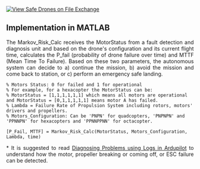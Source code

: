 [![View Safe Drones on File Exchange](https://www.mathworks.com/matlabcentral/images/matlab-file-exchange.svg)](https://uk.mathworks.com/matlabcentral/fileexchange/94880-safe-drones)

## Implementation in MATLAB
<p align = 'justify'>The Markov_Risk_Calc receives the MotorStatus from a fault detection and diagnosis unit and based on the drone's configuration and its current flight time, calculates the P_fail (probability of drone failure over time) and MTTF (Mean Time To Failure). Based on these two parameters, the autonomous system can decide to a) continue the mission, b) avoid the mission and come back to station, or c) perform an emergency safe landing.</p>

```
% Motors Status: 0 for failed and 1 for operational
% For example, for a hexacopter the MotorStatus can be:
% MotorStatus = [1,1,1,1,1,1] which means all motors are operational and MotorStatus = [0,1,1,1,1,1] means motor A has failed.
% Lambda = Failure Rate of Propulsion System including rotors, motors' drivers and propellers.
% Motors_Configuration: Can be 'PNPN' for quadcopters, 'PNPNPN' and 'PPNNPN' for hexacopters and 'PPNNPPNN' for octacopter.

[P_Fail, MTTF] = Markov_Risk_Calc(MotorStatus, Motors_Configuration, Lambda, time)
```

<p align = 'justify'>* It is suggested to read <a href = "https://ardupilot.org/copter/docs/common-diagnosing-problems-using-logs.html">Diagnosing Problems using Logs in Ardupilot</a> to understand how the motor, propeller breaking or coming off, or ESC failure can be detected.</p>
